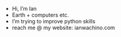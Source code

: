 - Hi, I’m Ian
- Earth + computers etc.
- I’m trying to improve python skills
- reach me @ my website: ianwachino.com


<!---
iwachino/iwachino is a ✨ special ✨ repository because its `README.md` (this file) appears on your GitHub profile.
You can click the Preview link to take a look at your changes.
--->

